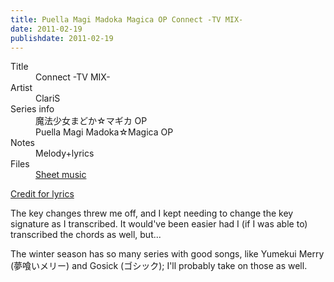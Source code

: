 ```yaml
---
title: Puella Magi Madoka Magica OP Connect -TV MIX-
date: 2011-02-19
publishdate: 2011-02-19
---
```


<dl>
  <dt>Title</dt>
  <dd>Connect -TV MIX-</dd>

  <dt>Artist</dt>
  <dd>ClariS</dd>

  <dt>Series info</dt>
  <dd>魔法少女まどか☆マギカ OP</dd>
  <dd>Puella Magi Madoka☆Magica OP</dd>

  <dt>Notes</dt>
  <dd>Melody+lyrics</dd>

  <dt>Files</dt>
  <dd><a href="/files/sheetmusic/Connect-TV-MIX.pdf">Sheet music</a></dd>
</dl>

[Credit for lyrics][lyrics]

[lyrics]: http://kyourin7.blogspot.com/2011/01/puella-magi-madoka-magica-op-lyrics.html

The key changes threw me off, and I kept needing to change the key
signature as I transcribed.  It would've been easier had I (if I was
able to) transcribed the chords as well, but...

The winter season has so many series with good songs, like Yumekui
Merry (夢喰いメリー) and Gosick (ゴシック); I'll probably take on those
as well.
